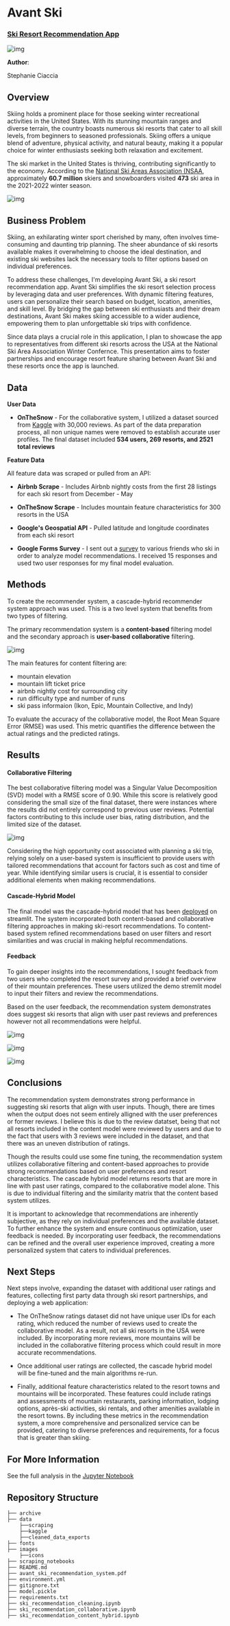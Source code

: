 # Avant Ski 
### [Ski Resort Recommendation App](https://stephcia-ski-recommendation-system-ski-model-stephanie-zs77j6.streamlit.app/)

![img](images/whistler_banner.png)

**Author**:

Stephanie Ciaccia

## Overview

Skiing holds a prominent place for those seeking winter recreational activities in the United States. With its stunning mountain ranges and diverse terrain, the country boasts numerous ski resorts that cater to all skill levels, from beginners to seasoned professionals. Skiing offers a unique blend of adventure, physical activity, and natural beauty, making it a popular choice for winter enthusiasts seeking both relaxation and excitement.

The ski market in the United States is thriving, contributing significantly to the economy. According to the [National Ski Areas Association (NSAA](chrome-extension://efaidnbmnnnibpcajpcglclefindmkaj/https://nsaa.org/webdocs/Media_Public/IndustryStats/Historical_Skier_Days_1979_2022.pdf), approximately **60.7 million** skiers and snowboarders visited **473** ski area in the 2021-2022 winter season.

![img](images/market_overview.png)

## Business Problem

Skiing, an exhilarating winter sport cherished by many, often involves time-consuming and daunting trip planning. The sheer abundance of ski resorts available makes it overwhelming to choose the ideal destination, and existing ski websites lack the necessary tools to filter options based on individual preferences.

To address these challenges, I'm developing Avant Ski, a ski resort recommendation app. Avant Ski simplifies the ski resort selection process by leveraging data and user preferences. With dynamic filtering features, users can personalize their search based on budget, location, amenities, and skill level. By bridging the gap between ski enthusiasts and their dream destinations, Avant Ski makes skiing accessible to a wider audience, empowering them to plan unforgettable ski trips with confidence.

Since data plays a crucial role in this application, I plan to showcase the app to representatives from different ski resorts across the USA at the National Ski Area Association Winter Confernce. This presentation aims to foster partnerships and encourage resort feature sharing between Avant Ski and these resorts once the app is launched.

## Data

**User Data**

- **OnTheSnow** - For the collaborative system, I utilized a dataset sourced from [Kaggle](https://www.kaggle.com/datasets/fredkellner/onthesnow-ski-area-reviews) with 30,000 reviews. As part of the data preparation process, all non unique names were removed to establish accurate user profiles. The final dataset included **534 users, 269 resorts, and 2521 total reviews**

**Feature Data**

All feature data was scraped or pulled from an API:

- **Airbnb Scrape** - Includes Airbnb nightly costs from the first 28 listings for each ski resort from December - May

- **OnTheSnow Scrape** - Includes mountain feature characteristics for 300 resorts in the USA

- **Google's Geospatial API** - Pulled latitude and longitude coordinates from each ski resort

- **Google Forms Survey** - I sent out a [survey](https://forms.gle/PTv41GV71XyPREF26) to various friends who ski in order to analyze model recommendations. I received 15 responses and used two user responses for my final model evaluation.

## Methods

To create the recommender system, a cascade-hybrid recommender system approach was used. This is a two level system that benefits from two types of filtering. 

The primary recommendation system is a **content-based** filtering model and the secondary approach is **user-based collaborative** filtering.

![img](images/cascade_hybrid_schema.png)

The main features for content filtering are:
- mountain elevation
- mountain lift ticket price
- airbnb nightly cost for surrounding city
- run difficulty type and number of runs
- ski pass informaion (Ikon, Epic, Mountain Collective, and Indy)

To evaluate the accuracy of the collaborative model, the Root Mean Square Error (RMSE) was used. This metric quantifies the difference between the actual ratings and the predicted ratings.

## Results

#### Collaborative Filtering

The best collaborative filtering model was a Singular Value Decomposition (SVD) model with a RMSE score of 0.90. While this score is relatively good considering the small size of the final dataset, there were instances where the results did not entirely correspond to previous user reviews. Potential factors contributing to this include user bias, rating distribution, and the limited size of the dataset. 

![img](images/rating_distribution.png)

Considering the high opportunity cost associated with planning a ski trip, relying solely on a user-based system is insufficient to provide users with tailored recommendations that account for factors such as cost and time of year. While identifying similar users is crucial, it is essential to consider additional elements when making recommendations.

#### Cascade-Hybrid Model

The final model was the cascade-hybrid model that has been [deployed](https://stephcia-ski-recommendation-system-ski-model-stephanie-zs77j6.streamlit.app/) on streamlit. The system incorporated both content-based and collaborative filtering approaches in making ski-resort recommendations. To content-based system refined recommendations based on user filters and resort similarities and was crucial in making helpful recommendations. 

####  Feedback

To gain deeper insights into the recommendations, I sought feedback from two users who completed the resort survey and provided a brief overview of their mountain preferences. These users utilized the demo stremlit model to input their filters and review the recommendations.

Based on the user feedback, the recommendation system demonstrates does suggest ski resorts that align with user past reviews and preferences however not all recommendations were helpful.

![img](images/user_1_2.png)

![img](images/user_2_2.png)

![img](images/user_2_travel.png)

## Conclusions

The recommendation system demonstrates strong performance in suggesting ski resorts that align with user inputs. Though, there are times when the output does not seem entirely alligned with the user preferences or former reviews. I believe this is due to the review datatset, being that not all resorts included in the content model were reviewed by users and due to the fact that users with 3 reviews were included in the dataset, and that there was an uneven distribution of ratings.

Though the results could use some fine tuning, the recommendation system utilizes collaborative filtering and content-based approaches to provide strong recommendations based on user preferences and resort characteristics. The cascade hybrid model returns resorts that are more in line with past user ratings, compared to the collaborative model alone. This is due to individual filtering and the similarity matrix that the content based system utilizes.

It is important to acknowledge that recommendations are inherently subjective, as they rely on individual preferences and the available dataset. To further enhance the system and ensure continuous optimization, user feedback is needed. By incorporating user feedback, the recommendations can be refined and the overall user experience improved, creating a more personalized system that caters to individual preferences.


## Next Steps

Next steps involve, expanding the dataset with additional user ratings and features, collecting first party data through ski resort partnerships, and deploying a web application:

- The OnTheSnow ratings dataset did not have unique user IDs for each rating, which reduced the number of reviews used to create the collaborative model. As a result, not all ski resorts in the USA were included. By incorporating more reviews, more mountains will be included in the collaborative filtering process which could result in more accurate recommendations.

- Once additional user ratings are collected, the cascade hybrid model will be fine-tuned and the main algorithms re-run.

- Finally, additional feature characteristics related to the resort towns and mountains will be incorporated. These features could include ratings and assessments of mountain restaurants, parking information, lodging options, après-ski activities, ski rentals, and other amenities available in the resort towns. By including these metrics in the recommendation system, a more comprehensive and personalized service can be provided, catering to diverse preferences and requirements, for a focus that is greater than skiing.

## For More Information

See the full analysis in the [Jupyter Notebook](https://github.com/stephcia/ski-recommendation-system/blob/main/ski_recommendation_cleaning.ipynb)

## Repository Structure

```
├── archive
├── data
    ├──scraping
    ├──kaggle
    ├──cleaned_data_exports
├── fonts
├── images
    ├──icons
├── scraping_notebooks
├── README.md
├── avant_ski_recommendation_system.pdf
├── environment.yml
├── gitignore.txt
├── model.pickle
├── requirements.txt
├── ski_recommendation_cleaning.ipynb
├── ski_recommendation_collaborative.ipynb
├── ski_recommendation_content_hybrid.ipynb